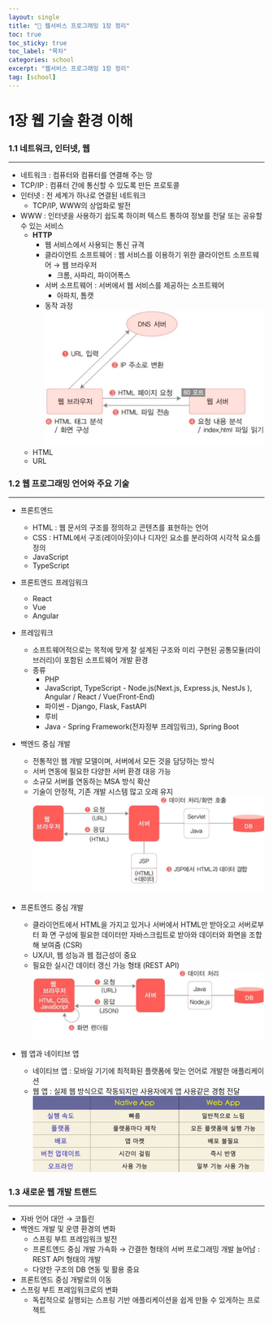 ```yaml
---
layout: single
title: "📘 웹서비스 프로그래밍 1장 정리"
toc: true
toc_sticky: true
toc_label: "목차"
categories: school
excerpt: "웹서비스 프로그래밍 1장 정리"
tag: [school]
---
```

# 1장 웹 기술 환경 이해
### 1.1 네트워크, 인터넷, 웹

---

- 네트워크 : 컴퓨터와 컴퓨터를 연결해 주는 망
- TCP/IP : 컴퓨터 간에 통신할 수 있도록 만든 프로토콜
- 인터넷 : 전 세계가 하나로 연결된 네트워크
    - TCP/IP, WWW의 상업화로 발전
- WWW : 인터넷을 사용하기 쉽도록 하이퍼 텍스트 통하여 정보를 전달 또는 공유할 수 있는 서비스
    - **HTTP**
        - 웹 서비스에서 사용되는 통신 규격
        - 클라이언트 소프트웨어 : 웹 서비스를 이용하기 위한 클라이언트 소프트웨어 → 웹 브라우저
            - 크롬, 사파리, 파이어폭스
        - 서버 소프트웨어 : 서버에서 웹 서비스를 제공하는 소프트웨어
            - 아파치, 톰캣
        - 동작 과정
        ![image](/assets/images/webservice/1.1.png)
    - HTML
    - URL

### 1.2 웹 프로그래밍 언어와 주요 기술

---

- 프론트엔드
    - HTML : 웹 문서의 구조를 정의하고 콘텐츠를 표현하는 언어
    - CSS : HTML에서 구조(레이아웃)이나 디자인 요소를 분리하여 시각적 요소를 정의
    - JavaScript
    - TypeScript
    
- 프론트엔드 프레임워크
    - React
    - Vue
    - Angular

- 프레임워크
    - 소프트웨어적으로는 목적에 맞게 잘 설계된 구조와 미리 구현된 공통모듈(라이브러리)이 포함된 소프트웨어 개발 환경
    - 종류
        - PHP
        - JavaScript, TypeScript - Node.js(Next.js, Express.js, NestJs ), Angular / React / Vue(Front-End)
        - 파이썬 - Django, Flask, FastAPI
        - 루비
        - Java - Spring Framework(전자정부 프레임워크), Spring Boot

- 백엔드 중심 개발
    - 전통적인 웹 개발 모델이며, 서버에서 모든 것을 담당하는 방식
    - 서버 연동에 필요한 다양한 서버 환경 대응 가능
    - 소규모 서버를 연동하는 MSA 방식 확산
    - 기술이 안정적, 기존 개발 시스템 많고 오래 유지
    ![image](/assets/images/webservice/1.2.png)

- 프론트엔드 중심 개발
    - 클라이언트에서 HTML을 가지고 있거나 서버에서 HTML만 받아오고 서버로부터 화
    면 구성에 필요한 데이터만 자바스크립트로 받아와 데이터와 화면을 조합해 보여줌 (CSR)
    - UX/UI, 웹 성능과 웹 접근성이 중요
    - 필요한 실시간 데이터 갱신 가능 형태 (REST API)
    ![image](/assets/images/webservice/1.3.png)

- 웹 앱과 네이티브 앱
    - 네이티브 앱 : 모바일 기기에 최적화된 플랫폼에 맞는 언어로 개발한 애플리케이션
    - 웹 앱 : 실제 웹 방식으로 작동되지만 사용자에게 앱 사용같은 경험 전달
    ![image](/assets/images/webservice/1.4.png)

### 1.3 새로운 웹 개발 트랜드

---

- 자바 언어 대안 → 코틀린
- 백엔드 개발 및 운영 환경의 변화
    - 스프링 부트 프레임워크 발전
    - 프론트엔드 중심 개발 가속화 → 간결한 형태의 서버 프로그래밍 개발 늘어남 : REST API 형태의 개발
    - 다양한 구조의 DB 연동 및 활용 중요
- 프론트엔드 중심 개발로의 이동
- 스프링 부트 프레임워크로의 변화
    - 독립적으로 실행되는 스프링 기반 애플리케이션을 쉽게 만들 수 있게하는 프로젝트